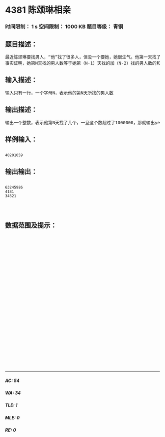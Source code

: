 # 4381 陈颂琳相亲   
### 时间限制： 1 s     空间限制： 1000 KB     题目等级： 青铜  
## 题目描述：  

<pre>
最近陈颂琳要找男人，“他”找了很多人，但没一个要她，她很生气。他第一天找了0个，第二天找了1个，第三天找了1个，第四天找了2个，第五天找了3个……  
事实证明，她第N天找的男人数等于她第（N-1）天找的加（N-2）找的男人数的和。
</pre>
  
  
## 输入描述：  

<pre>
输入只有一行，一个字母N，表示他的第N天所找的男人数
</pre>
  
  
## 输出描述：  

<pre>
输出一个整数，表示他第N天找了几个，一旦这个数超过了1000000，那就输出yes，表示他相亲成功。
</pre>
  
  
## 样例输入：  

<pre><code>
40201059
</code></pre>
  
  
## 输出输出：  

<pre><code>
63245986  
4181  
34321  
  
  

</code></pre>
  
  
## 数据范围及提示：  

<pre>
  
  
  
  
  
  
  
  
  
  
  
  
  
  
  
  
  
  
  
  
  
  
  
  
  
  

</pre>
  
  
***  

##### AC: 54  
##### WA: 34  
##### TLE: 1  
##### MLE: 0  
##### RE: 0  

